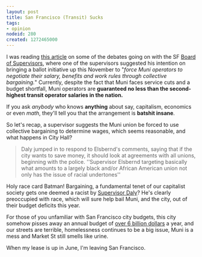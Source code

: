 ```yaml
--- 
layout: post
title: San Francisco (Transit) Sucks
tags: 
- opinion
nodeid: 280
created: 1272465000
---
```

I was reading [this article](http://www.sfgate.com/cgi-bin/blogs/cityinsider/detail?entry_id=62259&tsp=1) on some of the debates going on with the SF [Board of Supervisors](http://www.sfbos.org/index.aspx?page=1616), where one of the supervisors suggested his intention on bringing a ballot initiative up this November to "*force Muni operators to negotiate their salary, benefits and work rules through collective bargaining.*" Currently, despite the fact that Muni faces service cuts and a budget shortfall, Muni operators are **guaranteed no less than the second-highest transit operator salaries in the nation.**

If you ask *anybody* who knows **anything** about say, capitalism, economics or even *math*, they'll tell you that the arrangement is **batshit insane**.

So let's recap, a supervisor suggests the Muni union be forced to use collective bargaining to determine wages, which seems reasonable, and what happens in City Hall?

> Daly jumped in to respond to Elsbernd's comments, saying that if the city wants to save money, it should look at agreements with all unions, beginning with the police. ''Supervisor Elsbernd targeting basically what amounts to a largely black and/or African American union not only has the issue of racial undertones''

Holy race card Batman! Bargaining, a fundamental tenet of our capitalist society gets one deemed a racist by [Supervisor Daly](http://www.sfbos.org/index.aspx?page=1686)? He's clearly preoccupied with race, which will sure help bail Muni, and the city, out of their budget deficits this year.

For those of you unfamiliar with San Francisco city budgets, this city somehow pisses away an annual budget of [over 6 billion dollars](http://articles.sfgate.com/2009-04-01/bay-area/17192422_1_midyear-cuts-budget-analysts-city-s-rainy-day-fund) a year, and our streets are terrible, homelessness continues to be a big issue, Muni is a mess and Market St still smells like urine.

When my lease is up in June, I'm leaving San Francisco.
<!--break-->
